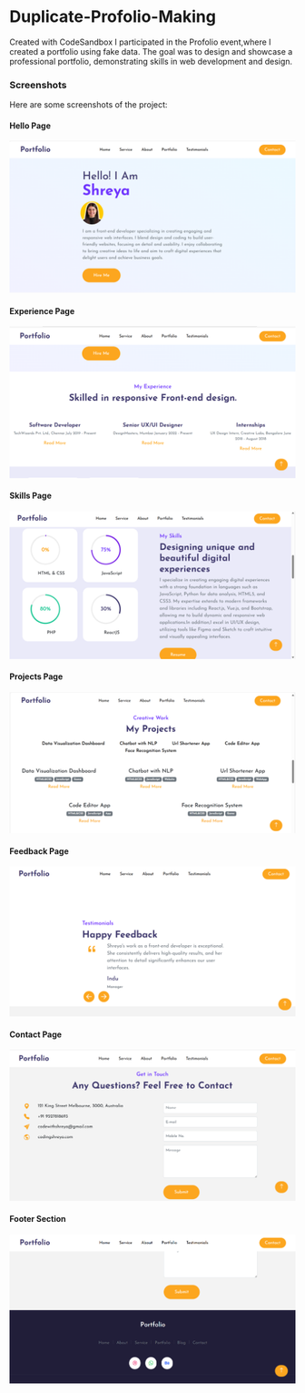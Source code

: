 # Duplicate-Profolio-Making
Created with CodeSandbox
I participated in the Profolio event,where I created a portfolio using fake data. The goal was to design and showcase a professional portfolio, demonstrating skills in web development and design.
### Screenshots

Here are some screenshots of the project:

#### Hello Page
![Hello](screenshots/Hello.png)

#### Experience Page
![Experience](screenshots/Experience.png)

#### Skills Page
![Skills](screenshots/skills.png)

#### Projects Page
![Projects](screenshots/projects.png)

#### Feedback Page
![Feedback](screenshots/feedback.png)

#### Contact Page
![Contact](screenshots/contact.png)

#### Footer Section
![Footer](screenshots/footer.png)


